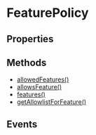 # FeaturePolicy

## Properties

<ul class="items properties">

</ul>

## Methods

<ul class="items methods">
  <li>
    <a href="">allowedFeatures()</a>
    <div></div>
  </li>
  <li>
    <a href="">allowsFeature()</a>
    <div></div>
  </li>
  <li>
    <a href="">features()</a>
    <div></div>
  </li>
  <li>
    <a href="">getAllowlistForFeature()</a>
    <div></div>
  </li>
</ul>

## Events
